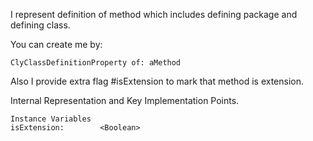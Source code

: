 I represent definition of method which includes defining package and defining class.

You can create me by: 

	ClyClassDefinitionProperty of: aMethod 
	
Also I provide extra flag #isExtension to mark that method is extension.
			 
Internal Representation and Key Implementation Points.

    Instance Variables
	isExtension:		<Boolean>